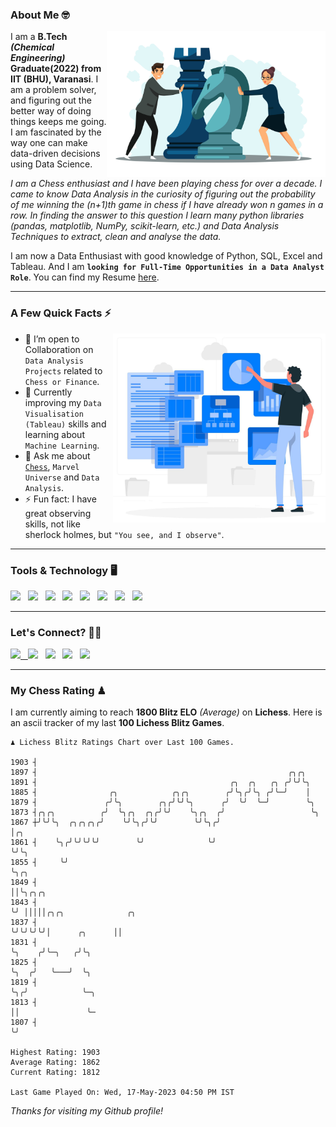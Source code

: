 ### About Me 🤓
<img align="right" alt="Coding" width="350" src="https://github.com/Laxman-Lakhan/Laxman-Lakhan/blob/master/Assets/Chess_Vector.jpg">   

I am a **B.Tech** _**(Chemical Engineering)**_ **Graduate(2022) from IIT (BHU), Varanasi**. I am a problem solver, and figuring out the better way of doing things keeps me going. I am fascinated by the way one can make data-driven decisions using Data Science. 

_I am a Chess enthusiast and I have been playing chess for over a decade. I came to know Data Analysis in the curiosity of figuring out the probability of me winning the (n+1)th game in chess if I have already won n games in a row. In finding the answer to this question I learn many python libraries (pandas, matplotlib, NumPy, scikit-learn, etc.) and Data Analysis Techniques to extract, clean and analyse the data._

I am now a Data Enthusiast with good knowledge of Python, SQL, Excel and Tableau. And I am **`looking for Full-Time Opportunities in a Data Analyst Role`**. You can find my Resume
 [here](https://drive.google.com/file/d/1UIOoogRLj5eGQFQBkuvMmTISZVdl2Ok7/view?usp=sharing).


---

### A Few Quick Facts ⚡️
<img align="right" alt="Coding" width="340" src="https://github.com/Laxman-Lakhan/Laxman-Lakhan/blob/master/Assets/Data_Vector.jpg">   

- 🤝 I’m open to Collaboration on `Data Analysis Projects` related to `Chess or Finance`.
- 📖 Currently improving my `Data Visualisation (Tableau)` skills and learning about `Machine Learning`.
- 💬 Ask me about [`Chess`](https://lichess.org/@/YourKingIsInDanger), `Marvel Universe` and `Data Analysis`.
- ⚡️ Fun fact: I have great observing skills, not like sherlock holmes, but `"You see, and I observe"`.

---
### Tools & Technology 🖥

<img src="https://img.shields.io/badge/Python-white?logo=Python&logoColor=ColorName&style=ShieldStyle" /> &nbsp;
<img src="https://img.shields.io/badge/MySQL-white?logo=MySQL&logoColor=ColorName&style=ShieldStyle" /> &nbsp;
<img src="https://img.shields.io/badge/Tableau-white?logo=Tableau&logoColor=ColorName&style=ShieldStyle" /> &nbsp;
<img src="https://img.shields.io/badge/Excel-white?logo=Microsoft+Excel&logoColor=196F3D&style=ShieldStyle" /> &nbsp;
<img src="https://img.shields.io/badge/Jupyter-white?logo=Jupyter&logoColor=ColorName&style=ShieldStyle" /> &nbsp;
<img src="https://img.shields.io/badge/pandas-white?logo=Pandas&logoColor=000080&style=ShieldStyle" /> &nbsp;
<img src="https://img.shields.io/badge/numpy-white?logo=Numpy&logoColor=85C1E9&style=ShieldStyle" /> &nbsp;
<img src="https://img.shields.io/badge/scikit learn-white?logo=Scikit+Learn&logoColor=ColorName&style=ShieldStyle" /> &nbsp;



---

### Let's Connect? 🫳🏻

<a href="mailto:laxmansingh.lakhan@gmail.com"> <img src="https://img.icons8.com/fluent/48/000000/gmail.png" width="3.5%"/> &nbsp;
[<img src="https://img.icons8.com/color/48/000000/linkedin.png" width="3.5%"/>](https://www.linkedin.com/in/laxman-lakhan/)  &nbsp;
[<img src="https://img.icons8.com/fluent/48/000000/facebook-new.png" width="3.5%"/>](https://www.facebook.com/s.laxmanlakhan/)  &nbsp;
[<img src="https://img.icons8.com/fluent/48/000000/instagram-new.png" width="3.5%"/>](https://www.instagram.com/laxman.lakhan/)  &nbsp;
[<img src="https://img.icons8.com/color/48/000000/twitter.png" width="3.5%"/>](https://twitter.com/laxman__lakhan)  &nbsp;

 ---
  
### My Chess Rating ♟
  
I am currently aiming to reach **1800 Blitz ELO** *(Average)* on **Lichess**. Here is an ascii tracker of my last **100 Lichess Blitz Games**.

  ```
  ♟︎ 𝙻𝚒𝚌𝚑𝚎𝚜𝚜 𝙱𝚕𝚒𝚝𝚣 𝚁𝚊𝚝𝚒𝚗𝚐𝚜 𝙲𝚑𝚊𝚛𝚝 𝚘𝚟𝚎𝚛 𝙻𝚊𝚜𝚝 𝟷00 𝙶𝚊𝚖𝚎𝚜.
  
1903 ┤
1897 ┤                                                        ╭╮╭╮
1891 ┤                                           ╭╮  ╭╮   ╭╮ ╭╯╰╯╰╮
1885 ┤                ╭╮            ╭╮╭╮        ╭╯╰╮╭╯╰╮ ╭╯╰─╯    │
1879 ┤               ╭╯╰╮        ╭╮╭╯╰╯╰╮      ╭╯  ╰╯  ╰─╯        ╰╮
1873 ┤╭╮╭╮          ╭╯  ╰╮╭╮  ╭╮╭╯╰╯    ╰╮╭╮  ╭╯                   ╰╮
1867 ┼╯╰╯╰╮  ╭╮╭╮╭╮╭╯    ╰╯╰╮╭╯╰╯        ╰╯╰╮╭╯                     │╭╮
1861 ┤    ╰╮╭╯╰╯╰╯╰╯        ╰╯              ╰╯                      ╰╯╰╮
1855 ┤     ╰╯                                                          ╰╮╭╮
1849 ┤                                                                  ││╰╮╭╮╭╮
1843 ┤                                                                  ╰╯ │││││╭╮╭╮              ╭╮
1837 ┤                                                                     ╰╯╰╯╰╯╰╯│      ╭╮      ││
1831 ┤                                                                             ╰╮    ╭╯╰─╮   ╭╯╰╮
1825 ┤                                                                              ╰╮  ╭╯   ╰───╯  ╰╮
1819 ┤                                                                               ╰╮╭╯            ╰─╮
1813 ┤                                                                                ││               ╰─
1807 ┤                                                                                ╰╯ 

Highest Rating: 1903
Average Rating: 1862
Current Rating: 1812 

Last Game Played On: Wed, 17-May-2023 04:50 PM IST
  ```
  
  
*Thanks for visiting my Github profile!*
